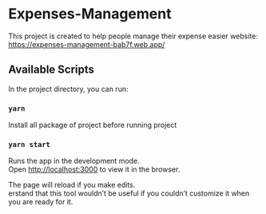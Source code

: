 # Expenses-Management

This project is created to help people manage their expense easier
website: https://expenses-management-bab7f.web.app/

## Available Scripts

In the project directory, you can run:

### `yarn`

Install all package of project before running project

### `yarn start`

Runs the app in the development mode.\
Open [http://localhost:3000](http://localhost:3000) to view it in the browser.

The page will reload if you make edits.\
erstand that this tool wouldn’t be useful if you couldn’t customize it when you are ready for it.

